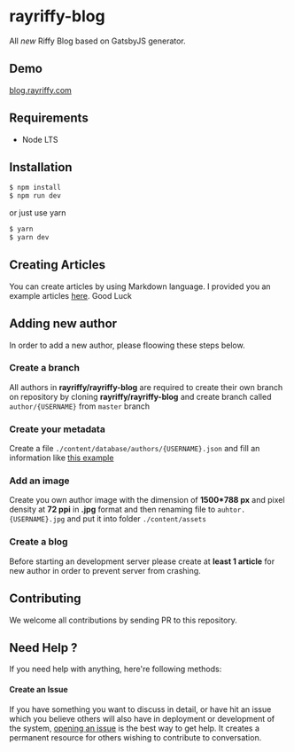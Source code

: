 rayriffy-blog
=============

All *new* Riffy Blog based on GatsbyJS generator.

Demo
----

[blog.rayriffy.com](https://blog.rayriffy.com)

Requirements
------------

-   Node LTS

Installation
------------

```sh
$ npm install
$ npm run dev
```

or just use yarn

```sh
$ yarn
$ yarn dev
```

Creating Articles
-----------------

You can create articles by using Markdown language. I provided you an example articles [here](content/blog/review-halozy/index.md). Good Luck

Adding new author
-----------------

In order to add a new author, please floowing these steps below.

### Create a branch

All authors in **rayriffy/rayriffy-blog** are required to create their own branch on repository by cloning **rayriffy/rayriffy-blog** and create branch called `author/{USERNAME}` from `master` branch

### Create your metadata

Create a file `./content/database/authors/{USERNAME}.json` and fill an information like [this example](content/database/authors/rayriffy.json)

### Add an image

Create you own author image with the dimension of **1500*788 px** and pixel density at **72 ppi** in **.jpg** format and then renaming file to `auhtor.{USERNAME}.jpg` and put it into folder `./content/assets`

### Create a blog

Before starting an development server please create at **least 1 article** for new author in order to prevent server from crashing.

Contributing
------------

We welcome all contributions by sending PR to this repository.

Need Help ?
-----------

If you need help with anything, here're following methods:

#### Create an Issue

If you have something you want to discuss in detail, or have hit an issue which you believe others will also have in deployment or development of the system, [opening an issue](https://github.com/rayriffy/rayriffy-blog/issues) is the best way to get help. It creates a permanent resource for others wishing to contribute to conversation.
